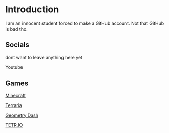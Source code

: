 # Introduction
I am an innocent student forced to make a GitHub account. Not that GitHub is bad tho.
## Socials
dont want to leave anything here yet

Youtube
## Games
[Minecraft](https://minecraft.net/)

[Terraria](https://store.steampowered.com/app/105600/Terraria/)

[Geometry Dash](https://store.steampowered.com/app/322170/Geometry_Dash/)

[TETR.IO](https://tetr.io/)

